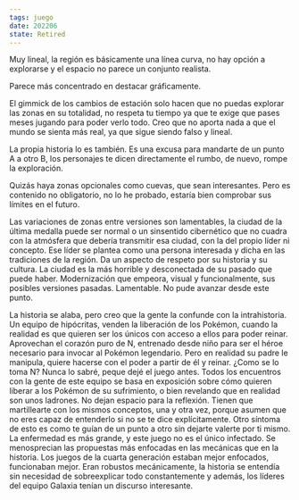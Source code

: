 ```yaml
---
tags: juego
date: 202206
state: Retired
---  
```


Muy lineal, la región es básicamente una línea curva, no hay opción a explorarse y el espacio no parece un conjunto realista.

Parece más concentrado en destacar gráficamente.

El gimmick de los cambios de estación solo hacen que no puedas explorar las zonas en su totalidad, no respeta tu tiempo ya que te exige que pases meses jugando para poder verlo todo. Creo que no aporta nada a que el mundo se sienta más real, ya que sigue siendo falso y lineal.

La propia historia lo es también. Es una excusa para mandarte de un punto A a otro B, los personajes te dicen directamente el rumbo, de nuevo, rompe la exploración.

Quizás haya zonas opcionales como cuevas, que sean interesantes. Pero es contenido no obligatorio, no lo he probado, estaría bien comprobar sus límites en el futuro.

Las variaciones de zonas entre versiones son lamentables, la ciudad de la última medalla puede ser normal o un sinsentido cibernético que no cuadra con la atmósfera que debería transmitir esa ciudad, con la del propio líder ni concepto. Ese líder se plantea como una persona interesada y dicha en las tradiciones de la región. Da un aspecto de respeto por su historia y su cultura. La ciudad es la más horrible y desconectada de su pasado que puede haber. Modernización que empeora, visual y funcionalmente, sus posibles versiones pasadas. Lamentable. No pude avanzar desde este punto.

La historia se alaba, pero creo que la gente la confunde con la intrahistoria. Un equipo de hipócritas, venden la liberación de los Pokémon, cuando la realidad es que quieren ser los únicos con acceso a ellos para poder reinar. Aprovechan el corazón puro de N, entrenado desde niño para ser el héroe necesario para invocar al Pokémon legendario. Pero en realidad su padre le manipula, quiere hacerse con el poder a partir de él y reinar. ¿Como se lo toma N? Nunca lo sabré, peque dejé el juego antes. Todos los encuentros con la gente de este equipo se basa en exposición sobre cómo quieren liberar a los Pokémon de su sufrimiento, o bien revelando que en realidad son unos ladrones. No dejan espacio para la reflexión. Tienen que martillearte con los mismos conceptos, una y otra vez, porque asumen que no eres capaz de entenderlo si no se te dice explícitamente. Otro síntoma de esto es como te guían de un punto a otro sin dejarte valerte por ti mismo. La enfermedad es más grande, y este juego no es el único infectado. Se menosprecian las propuestas más enfocadas en las mecánicas que en la historia. Los juegos de la cuarta generación estaban mejor enfocados, funcionaban mejor. Eran robustos mecánicamente, la historia se entendía sin necesidad de sobreexplicar todo constantemente y además, los líderes del equipo Galaxia tenían un discurso interesante.